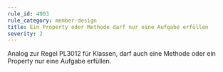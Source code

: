 ```yaml
---
rule_id: 4003
rule_category: member-design
title: Ein Property oder Methode darf nur eine Aufgabe erfüllen
severity: 2
---
```

Analog zur Regel PL3012 für Klassen, darf auch eine Methode oder ein Property nur eine Aufgabe erfüllen.
